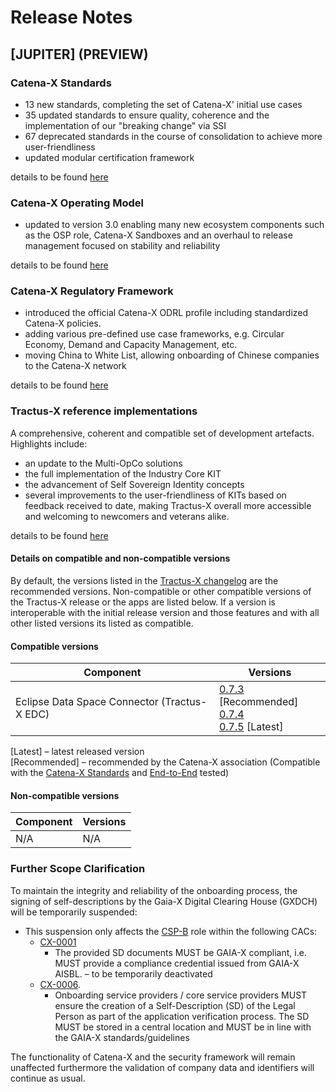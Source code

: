 # Release Notes

## [JUPITER] (PREVIEW)

### Catena-X Standards

- 13 new standards, completing the set of Catena-X' initial use cases
- 35 updated standards to ensure quality, coherence and the implementation of our "breaking change" via SSI
- 67 deprecated standards in the course of consolidation to achieve more user-friendliness
- updated modular certification framework

details to be found [here](/docs/next/standards/changelog)

### Catena-X Operating Model

- updated to version 3.0 enabling many new ecosystem components such as the OSP role, Catena-X Sandboxes and an overhaul to release management focused on stability and reliability

details to be found [here](/docs/next/operating-model/changelog)

### Catena-X Regulatory Framework

- introduced the official Catena-X ODRL profile including standardized Catena-X policies.
- adding various pre-defined use case frameworks, e.g. Circular Economy, Demand and Capacity Management, etc.
- moving China to White List, allowing onboarding of Chinese companies to the Catena-X network

details to be found [here](/docs/next/regulatory-framework/changelog)

### Tractus-X reference implementations

A comprehensive, coherent and compatible set of development artefacts. Highlights include:

- an update to the Multi-OpCo solutions
- the full implementation of the Industry Core KIT
- the advancement of Self Sovereign Identity concepts
- several improvements to the user-friendliness of KITs based on feedback received to date, making Tractus-X overall more accessible and welcoming to newcomers and veterans alike.

details to be found [here](https://eclipse-tractusx.github.io/CHANGELOG/#2408---2024-08-05)

#### Details on compatible and non-compatible versions

By default, the versions listed in the [Tractus-X changelog](https://eclipse-tractusx.github.io/CHANGELOG/#2408---2024-08-05) are the recommended versions. Non-compatible or other compatible versions of the Tractus-X release or the apps are listed below. If a version is interoperable with the initial release version and those features and with all other listed versions its listed as compatible.

#### Compatible versions

| Component                                    | Versions                                       |
|----------------------------------------------|------------------------------------------------|
| Eclipse Data Space Connector (Tractus-X EDC) | [0.7.3](https://github.com/eclipse-tractusx/tractusx-edc/releases/tag/0.7.3) [Recommended] <br /> [0.7.4](https://github.com/eclipse-tractusx/tractusx-edc/releases/tag/0.7.4) <br />   [0.7.5](https://github.com/eclipse-tractusx/tractusx-edc/releases/tag/0.7.5) [Latest] |

[Latest] – latest released version  
[Recommended] – recommended by the Catena-X association (Compatible with the [Catena-X Standards](/docs/next/standards/overview) and [End-to-End](docs/next/working-model/release-management/development-and-release/e2e-test) tested)

#### Non-compatible versions

| Component | Versions |
| --------- | -------- |
| N/A       | N/A      |

### Further Scope Clarification

To maintain the integrity and reliability of the onboarding process, the signing of self-descriptions by the Gaia-X Digital Clearing House (GXDCH) will be temporarily suspended:

- This suspension only affects the [CSP-B](/docs/next/operating-model/who-roles-in-the-catena-x-ecosystem#core-service-provider-b) role within the following CACs:
  - [CX-0001](/docs/next/standards/CX-0001-EDCDiscoveryAPI#15-proof-of-conformity)
    - The provided SD documents MUST be GAIA-X compliant, i.e. MUST provide a compliance credential issued from GAIA-X AISBL. – to be temporarily deactivated
  - [CX-0006](/docs/next/standards/CX-0006-RegistrationAndInitialOnboarding#238-gaia-x).
    - Onboarding service providers / core service providers MUST ensure the creation of a Self-Description (SD) of the Legal Person as part of the application verification process. The SD MUST be stored in a central location and MUST be in line with the GAIA-X standards/guidelines

The functionality of Catena-X and the security framework will remain unaffected furthermore the validation of company data and identifiers will continue as usual.

